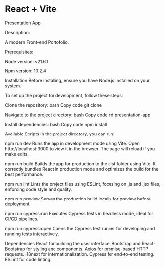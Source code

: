 # React + Vite

Presentation App

Description:

A modern Front-end Portofolio.

Prerequisites:

Node version: v21.6.1

Npm version: 10.2.4


Installation
Before installing, ensure you have Node.js installed on your system.

To set up the project for development, follow these steps:

Clone the repository:
bash
Copy code
git clone <repository-url>

Navigate to the project directory:
bash
Copy code
cd presentation-app

Install dependencies:
bash
Copy code
npm install

Available Scripts
In the project directory, you can run:

npm run dev
Runs the app in development mode using Vite. Open http://localhost:3000 to view it in the browser. The page will reload if you make edits.

npm run build
Builds the app for production to the dist folder using Vite. It correctly bundles React in production mode and optimizes the build for the best performance.

npm run lint
Lints the project files using ESLint, focusing on .js and .jsx files, enforcing code style and quality.

npm run preview
Serves the production build locally for preview before deployment.

npm run cypress:run
Executes Cypress tests in headless mode, ideal for CI/CD pipelines.

npm run cypress:open
Opens the Cypress test runner for developing and running tests interactively.

Dependencies
React for building the user interface.
Bootstrap and React-Bootstrap for styling and components.
Axios for promise-based HTTP requests.
i18next for internationalization.
Cypress for end-to-end testing.
ESLint for code linting.